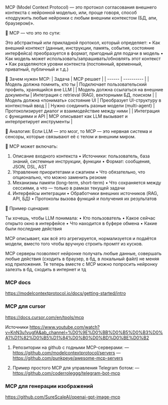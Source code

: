 MCP (Model Context Protocol) — это протокол согласования внешнего контекста с нейронной моделью, или, проще говоря, способ «подружить любые нейронки с любым внешним контекстом (БД, апи, браузером)».

🔧 MCP — что это по сути:

Это абстрактный или прикладной протокол, который определяет:
•	Как внешний контекст (данные, инструкции, память, события, состояние интерфейса) преобразуется в формат, пригодный для подачи в модель
•	Как модель может использовать/запрашивать/обновлять этот контекст
•	Как разделяются уровни контекста (постоянный, временный, приватный, публичный и т.д.)

🎯 Зачем нужен MCP:
| Задача | MCP решает |
| ------ | ---------- |
| Модель должна помнить, кто ты | Подключает пользовательский профиль, хранящийся вне LLM |
| Модель должна ссылаться на внешние документы | Интеграция с retrieval (RAG), векторными БД, поиском |
| Модель должна «понимать» состояние UI | Преобразует UI-структуру в контекстный ввод |
| Нужно соединить разные модели (multi-agent) | Протоколизирует диалог и взаимодействие между ними |
| Интеграция с функциями и API | MCP описывает как LLM вызывает и интерпретирует инструменты |

📌 Аналогия:
Если LLM — это мозг,
то MCP — это нервная система и сенсоры, которые связывают её с телом и внешним миром.

🧱 MCP может включать:
1.	Описание входного контекста
•	Источники: пользователь, база знаний, системные инструкции, функции
•	Формат: сообщения, JSON, DSL, AST
2.	Управление приоритетами и сжатием
•	Что обязательно, что опционально, что можно заменить резюме
3.	Механизмы памяти (long-term, short-term)
•	Что сохраняется между сессиями, а что — только в рамках текущей задачи
4.	Интерфейсы интеграции
•	Обработчики внешних источников (RAG, API, БД)
•	Протоколы вызова функций и получения их результатов

🔄 Пример сценария:

Ты хочешь, чтобы LLM понимала:
•	Кто пользователь
•	Какое сейчас открыто окно в интерфейсе
•	Что находится в буфере обмена
•	Какие были последние действия

MCP описывает, как всё это агрегируется, нормализуется и подаётся модели, вместо того чтобы вручную строить промпт из кусков.

MCP серверы позволяют нейронке получать любые данные, совершать любые действия (сходить в браузер, в бд, в локальный файл) не меняя код приложения. Те теперь вместе с MCP можно попросить нейронку залезть в бд, сходить в интернет и тд

### MCP docs
https://modelcontextprotocol.io/docs/getting-started/intro

### MCP для cursor
https://docs.cursor.com/en/tools/mcp

Источники
https://www.youtube.com/watch?v=KnN3u1vugfA&ab_channel=%D0%9E%D0%BB%D0%B5%D0%B3%D0%A1%D1%82%D0%B5%D1%84%D0%B0%D0%BD%D0%BE%D0%B2

1. Репозитории на github с годными MCP-серверами:
— https://github.com/modelcontextprotocol/servers
— https://github.com/punkpeye/awesome-mcp-servers

2. Пример простого MCP для управления Telegram ботом:
— https://github.com/coderroleggg/telegram-bot-mcp

### MCP для генерации изображений
https://github.com/SureScaleAI/openai-gpt-image-mcp